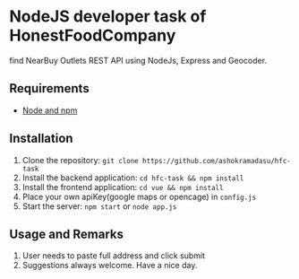 # NodeJS developer task of HonestFoodCompany

find NearBuy Outlets REST API using NodeJs, Express and Geocoder.

## Requirements

- [Node and npm](http://nodejs.org)

## Installation

1. Clone the repository: `git clone https://github.com/ashokramadasu/hfc-task`
2. Install the backend application: `cd hfc-task && npm install`
3. Install the frontend application: `cd vue && npm install`
3. Place your own  apiKey(google maps or opencage) in `config.js`
4. Start the server:  `npm start` or `node app.js`


## Usage and Remarks
1. User needs to paste full address and click submit
2. Suggestions always welcome. Have a nice day.
